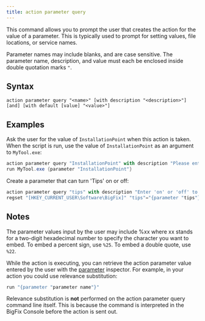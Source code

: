 ```yaml
---
title: action parameter query
---
```


This command allows you to prompt the user that creates the action for the value
of a parameter. This is typically used to prompt for setting values, file
locations, or service names.

Parameter names may include blanks, and are case sensitive. The parameter name,
description, and value must each be enclosed inside double quotation marks `"`.

## Syntax

    action parameter query "<name>" [with description "<description>"] [and] [with default [value] "<value>"]

## Examples

Ask the user for the value of `InstallationPoint` when this action is taken. When the script is run, use the value of `InstallationPoint` as an argument to `MyTool.exe`:

```actionscript
action parameter query "InstallationPoint" with description "Please enter the location of the shared installation point:"
run MyTool.exe {parameter "InstallationPoint"}
```

Create a parameter that can turn 'Tips' on or off:

```actionscript
action parameter query "tips" with description "Enter 'on' or 'off' to control Fixlet tips." with default "on"
regset "[HKEY_CURRENT_USER\Software\BigFix]" "tips"="{parameter "tips"}"
```

## Notes

The parameter values input by the user may include %xx where xx stands for a
two-digit hexadecimal number to specify the character you want to embed. To
embed a percent sign, use `%25`. To embed a double quote, use `%22`.

While the action is executing, you can retrieve the action parameter value
entered by the user with the [parameter](/relevance/reference/string.html#parameter-string-string)
inspector. For example, in your action you could use relevance substitution:

```actionscript
run "{parameter "parameter name"}"
```

Relevance substitution is **not** performed on the action parameter query
command line itself. This is because the command is interpreted in the BigFix
Console before the action is sent out.

